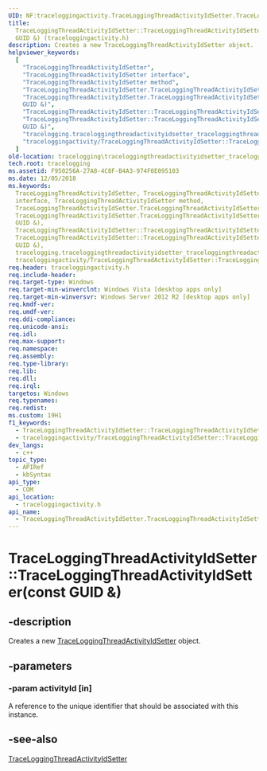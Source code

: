 ```yaml
---
UID: NF:traceloggingactivity.TraceLoggingThreadActivityIdSetter.TraceLoggingThreadActivityIdSetter(constGUID&)
title:
  TraceLoggingThreadActivityIdSetter::TraceLoggingThreadActivityIdSetter(const
  GUID &) (traceloggingactivity.h)
description: Creates a new TraceLoggingThreadActivityIdSetter object.
helpviewer_keywords:
  [
    "TraceLoggingThreadActivityIdSetter",
    "TraceLoggingThreadActivityIdSetter interface",
    "TraceLoggingThreadActivityIdSetter method",
    "TraceLoggingThreadActivityIdSetter.TraceLoggingThreadActivityIdSetter",
    "TraceLoggingThreadActivityIdSetter.TraceLoggingThreadActivityIdSetter(const
    GUID &)",
    "TraceLoggingThreadActivityIdSetter::TraceLoggingThreadActivityIdSetter",
    "TraceLoggingThreadActivityIdSetter::TraceLoggingThreadActivityIdSetter(const
    GUID &)",
    "tracelogging.traceloggingthreadactivityidsetter_traceloggingthreadactivityidsetter",
    "traceloggingactivity/TraceLoggingThreadActivityIdSetter::TraceLoggingThreadActivityIdSetter",
  ]
old-location: tracelogging\traceloggingthreadactivityidsetter_traceloggingthreadactivityidsetter.htm
tech.root: tracelogging
ms.assetid: F950256A-27A8-4C8F-B4A3-974F0E095103
ms.date: 12/05/2018
ms.keywords:
  TraceLoggingThreadActivityIdSetter, TraceLoggingThreadActivityIdSetter
  interface, TraceLoggingThreadActivityIdSetter method,
  TraceLoggingThreadActivityIdSetter.TraceLoggingThreadActivityIdSetter,
  TraceLoggingThreadActivityIdSetter.TraceLoggingThreadActivityIdSetter(const
  GUID &),
  TraceLoggingThreadActivityIdSetter::TraceLoggingThreadActivityIdSetter,
  TraceLoggingThreadActivityIdSetter::TraceLoggingThreadActivityIdSetter(const
  GUID &),
  tracelogging.traceloggingthreadactivityidsetter_traceloggingthreadactivityidsetter,
  traceloggingactivity/TraceLoggingThreadActivityIdSetter::TraceLoggingThreadActivityIdSetter
req.header: traceloggingactivity.h
req.include-header:
req.target-type: Windows
req.target-min-winverclnt: Windows Vista [desktop apps only]
req.target-min-winversvr: Windows Server 2012 R2 [desktop apps only]
req.kmdf-ver:
req.umdf-ver:
req.ddi-compliance:
req.unicode-ansi:
req.idl:
req.max-support:
req.namespace:
req.assembly:
req.type-library:
req.lib:
req.dll:
req.irql:
targetos: Windows
req.typenames:
req.redist:
ms.custom: 19H1
f1_keywords:
  - TraceLoggingThreadActivityIdSetter::TraceLoggingThreadActivityIdSetter
  - traceloggingactivity/TraceLoggingThreadActivityIdSetter::TraceLoggingThreadActivityIdSetter
dev_langs:
  - c++
topic_type:
  - APIRef
  - kbSyntax
api_type:
  - COM
api_location:
  - traceloggingactivity.h
api_name:
  - TraceLoggingThreadActivityIdSetter.TraceLoggingThreadActivityIdSetter
---
```


# TraceLoggingThreadActivityIdSetter::TraceLoggingThreadActivityIdSetter(const GUID &)

## -description

Creates a new
[TraceLoggingThreadActivityIdSetter](./nl-traceloggingactivity-traceloggingthreadactivityidsetter.md)
object.

## -parameters

### -param activityId [in]

A reference to the unique identifier that should be associated with this
instance.

## -see-also

[TraceLoggingThreadActivityIdSetter](./nl-traceloggingactivity-traceloggingthreadactivityidsetter.md)
